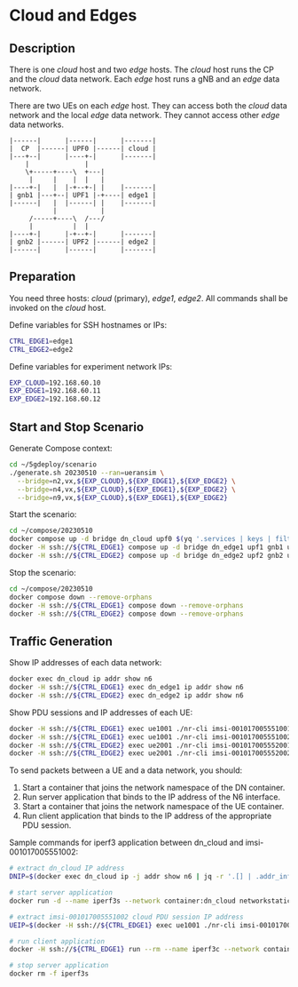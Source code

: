 # Cloud and Edges

## Description

There is one *cloud* host and two *edge* hosts.
The *cloud* host runs the CP and the *cloud* data network.
Each *edge* host runs a gNB and an *edge* data network.

There are two UEs on each *edge* host.
They can access both the *cloud* data network and the local *edge* data network.
They cannot access other *edge* data networks.

```text
|------|      |------|      |-------|
|  CP  |------| UPF0 |------| cloud |
|---+--|      |----+-|      |-------|
    |              |
    \+-----+----\  +---|
     |     |    |  |   |
|----+-|   |  |-+--+-| |    |-------|
| gnb1 |---+--| UPF1 |-+----| edge1 |
|------|   |  |------| |    |-------|
           |           |
     /-----+----\  /---/
     |          |  |
|----+-|      |-+--+-|      |-------|
| gnb2 |------| UPF2 |------| edge2 |
|------|      |------|      |-------|
```

## Preparation

You need three hosts: *cloud* (primary), *edge1*, *edge2*.
All commands shall be invoked on the *cloud* host.

Define variables for SSH hostnames or IPs:

```bash
CTRL_EDGE1=edge1
CTRL_EDGE2=edge2
```

Define variables for experiment network IPs:

```bash
EXP_CLOUD=192.168.60.10
EXP_EDGE1=192.168.60.11
EXP_EDGE2=192.168.60.12
```

## Start and Stop Scenario

Generate Compose context:

```bash
cd ~/5gdeploy/scenario
./generate.sh 20230510 --ran=ueransim \
  --bridge=n2,vx,${EXP_CLOUD},${EXP_EDGE1},${EXP_EDGE2} \
  --bridge=n4,vx,${EXP_CLOUD},${EXP_EDGE1},${EXP_EDGE2} \
  --bridge=n9,vx,${EXP_CLOUD},${EXP_EDGE1},${EXP_EDGE2}
```

Start the scenario:

```bash
cd ~/compose/20230510
docker compose up -d bridge dn_cloud upf0 $(yq '.services | keys | filter(test("^(dn|upf|gnb|ue)[_0-9]") | not) | .[]' compose.yml)
docker -H ssh://${CTRL_EDGE1} compose up -d bridge dn_edge1 upf1 gnb1 ue1001
docker -H ssh://${CTRL_EDGE2} compose up -d bridge dn_edge2 upf2 gnb2 ue2001
```

Stop the scenario:

```bash
cd ~/compose/20230510
docker compose down --remove-orphans
docker -H ssh://${CTRL_EDGE1} compose down --remove-orphans
docker -H ssh://${CTRL_EDGE2} compose down --remove-orphans
```

## Traffic Generation

Show IP addresses of each data network:

```bash
docker exec dn_cloud ip addr show n6
docker -H ssh://${CTRL_EDGE1} exec dn_edge1 ip addr show n6
docker -H ssh://${CTRL_EDGE2} exec dn_edge2 ip addr show n6
```

Show PDU sessions and IP addresses of each UE:

```bash
docker -H ssh://${CTRL_EDGE1} exec ue1001 ./nr-cli imsi-001017005551001 -e ps-list
docker -H ssh://${CTRL_EDGE1} exec ue1001 ./nr-cli imsi-001017005551002 -e ps-list
docker -H ssh://${CTRL_EDGE2} exec ue2001 ./nr-cli imsi-001017005552001 -e ps-list
docker -H ssh://${CTRL_EDGE2} exec ue2001 ./nr-cli imsi-001017005552002 -e ps-list
```

To send packets between a UE and a data network, you should:

1. Start a container that joins the network namespace of the DN container.
2. Run server application that binds to the IP address of the N6 interface.
3. Start a container that joins the network namespace of the UE container.
4. Run client application that binds to the IP address of the appropriate PDU session.

Sample commands for iperf3 application between dn\_cloud and imsi-001017005551002:

```bash
# extract dn_cloud IP address
DNIP=$(docker exec dn_cloud ip -j addr show n6 | jq -r '.[] | .addr_info[] | select(.family=="inet") | .local')

# start server application
docker run -d --name iperf3s --network container:dn_cloud networkstatic/iperf3 --forceflush -B $DNIP -s

# extract imsi-001017005551002 cloud PDU session IP address
UEIP=$(docker -H ssh://${CTRL_EDGE1} exec ue1001 ./nr-cli imsi-001017005551002 -e ps-list | yq 'filter(.apn=="cloud") | .[].address')

# run client application
docker -H ssh://${CTRL_EDGE1} run --rm --name iperf3c --network container:ue1001 networkstatic/iperf3 --forceflush -B $UEIP -c $DNIP -u -b 100M -R

# stop server application
docker rm -f iperf3s
```
